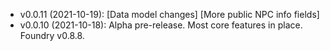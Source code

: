 - v0.0.11 (2021-10-19): [Data model changes] [More public NPC info fields]
- v0.0.10 (2021-10-18): Alpha pre-release. Most core features in place. Foundry v0.8.8.
